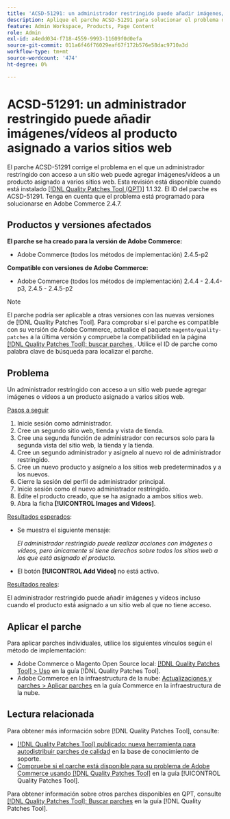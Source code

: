 ```yaml
---
title: 'ACSD-51291: un administrador restringido puede añadir imágenes/vídeos al producto asignado a varios sitios web'
description: Aplique el parche ACSD-51291 para solucionar el problema de Adobe Commerce, donde los administradores restringidos con acceso a un sitio web pueden agregar imágenes/vídeos a un producto asignado a varios sitios web.
feature: Admin Workspace, Products, Page Content
role: Admin
exl-id: a4edd034-f718-4559-9993-11609f0d0efa
source-git-commit: 011a6f46f76029eaf67f172b576e58dac9710a3d
workflow-type: tm+mt
source-wordcount: '474'
ht-degree: 0%

---
```


# ACSD-51291: un administrador restringido puede añadir imágenes/vídeos al producto asignado a varios sitios web

El parche ACSD-51291 corrige el problema en el que un administrador restringido con acceso a un sitio web puede agregar imágenes/vídeos a un producto asignado a varios sitios web. Esta revisión está disponible cuando está instalado [[!DNL Quality Patches Tool (QPT)]](https://experienceleague.adobe.com/en/docs/commerce-operations/tools/quality-patches-tool/quality-patches-tool-to-self-serve-quality-patches) 1.1.32. El ID del parche es ACSD-51291. Tenga en cuenta que el problema está programado para solucionarse en Adobe Commerce 2.4.7.

## Productos y versiones afectados

**El parche se ha creado para la versión de Adobe Commerce:**

* Adobe Commerce (todos los métodos de implementación) 2.4.5-p2

**Compatible con versiones de Adobe Commerce:**

* Adobe Commerce (todos los métodos de implementación) 2.4.4 - 2.4.4-p3, 2.4.5 - 2.4.5-p2

>[!NOTE]
>
>El parche podría ser aplicable a otras versiones con las nuevas versiones de [!DNL Quality Patches Tool]. Para comprobar si el parche es compatible con su versión de Adobe Commerce, actualice el paquete `magento/quality-patches` a la última versión y compruebe la compatibilidad en la página [[!DNL Quality Patches Tool]: buscar parches ](https://experienceleague.adobe.com/tools/commerce-quality-patches/index.html). Utilice el ID de parche como palabra clave de búsqueda para localizar el parche.

## Problema

Un administrador restringido con acceso a un sitio web puede agregar imágenes o vídeos a un producto asignado a varios sitios web.

<u>Pasos a seguir</u>

1. Inicie sesión como administrador.
1. Cree un segundo sitio web, tienda y vista de tienda.
1. Cree una segunda función de administrador con recursos solo para la segunda vista del sitio web, la tienda y la tienda.
1. Cree un segundo administrador y asígnelo al nuevo rol de administrador restringido.
1. Cree un nuevo producto y asígnelo a los sitios web predeterminados y a los nuevos.
1. Cierre la sesión del perfil de administrador principal.
1. Inicie sesión como el nuevo administrador restringido.
1. Edite el producto creado, que se ha asignado a ambos sitios web.
1. Abra la ficha **[!UICONTROL Images and Videos]**.

<u>Resultados esperados</u>:

* Se muestra el siguiente mensaje:

  *El administrador restringido puede realizar acciones con imágenes o vídeos, pero únicamente si tiene derechos sobre todos los sitios web a los que está asignado el producto.*

* El botón **[!UICONTROL Add Video]** no está activo.

<u>Resultados reales</u>:

El administrador restringido puede añadir imágenes y vídeos incluso cuando el producto está asignado a un sitio web al que no tiene acceso.

## Aplicar el parche

Para aplicar parches individuales, utilice los siguientes vínculos según el método de implementación:

* Adobe Commerce o Magento Open Source local: [[!DNL Quality Patches Tool] > Uso](/help/tools/quality-patches-tool/usage.md) en la guía [!DNL Quality Patches Tool].
* Adobe Commerce en la infraestructura de la nube: [Actualizaciones y parches > Aplicar parches](https://experienceleague.adobe.com/docs/commerce-cloud-service/user-guide/develop/upgrade/apply-patches.html) en la guía Commerce en la infraestructura de la nube.

## Lectura relacionada

Para obtener más información sobre [!DNL Quality Patches Tool], consulte:

* [[!DNL Quality Patches Tool] publicado: nueva herramienta para autodistribuir parches de calidad](https://experienceleague.adobe.com/en/docs/commerce-operations/tools/quality-patches-tool/quality-patches-tool-to-self-serve-quality-patches) en la base de conocimiento de soporte.
* [Compruebe si el parche está disponible para su problema de Adobe Commerce usando [!DNL Quality Patches Tool]](/help/tools/quality-patches-tool/patches-available-in-qpt/check-patch-for-magento-issue-with-magento-quality-patches.md) en la guía [!UICONTROL Quality Patches Tool].


Para obtener información sobre otros parches disponibles en QPT, consulte [[!DNL Quality Patches Tool]: Buscar parches](https://experienceleague.adobe.com/tools/commerce-quality-patches/index.html) en la guía [!DNL Quality Patches Tool].
